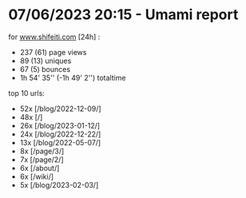 # 07/06/2023 20:15 - Umami report
for www.shifeiti.com [24h] :

 - 237 (61) page views
 - 89 (13) uniques
 - 67 (5) bounces
 - 1h 54' 35'' (-1h 49' 2'') totaltime


top 10 urls:
 - 52x [/blog/2022-12-09/]
 - 48x [/]
 - 26x [/blog/2023-01-12/]
 - 24x [/blog/2022-12-22/]
 - 13x [/blog/2022-05-07/]
 - 8x [/page/3/]
 - 7x [/page/2/]
 - 6x [/about/]
 - 6x [/wiki/]
 - 5x [/blog/2023-02-03/]


